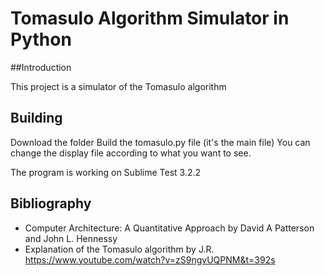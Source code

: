 # Tomasulo Algorithm Simulator in Python

##Introduction

This project is a simulator of the Tomasulo algorithm

## Building
Download the folder
Build the tomasulo.py file (it's the main file)
You can change the display file according to what you want to see.

The program is working on Sublime Test 3.2.2

## Bibliography

* Computer Architecture: A Quantitative Approach by David A Patterson and John L. Hennessy
* Explanation of the Tomasulo algorithm by J.R. https://www.youtube.com/watch?v=zS9ngvUQPNM&t=392s